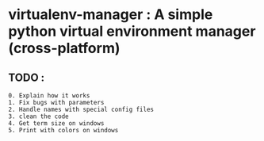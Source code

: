 # virtualenv-manager : A simple python virtual environment manager (cross-platform)

## TODO :
    0. Explain how it works
    1. Fix bugs with parameters
    2. Handle names with special config files
    3. clean the code
    4. Get term size on windows
    5. Print with colors on windows

